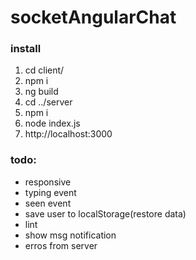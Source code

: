 # socketAngularChat

### install
1. cd client/
2. npm i
3. ng build
4. cd ../server
5. npm i
6. node index.js
7. http://localhost:3000

### todo:
- responsive
- typing event
- seen event
- save user to localStorage(restore data)
- lint
- show msg notification
- erros from server


